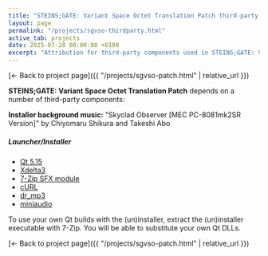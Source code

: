 ```yaml
---
title: "STEINS;GATE: Variant Space Octet Translation Patch third-party components"
layout: page
permalink: "/projects/sgvso-thirdparty.html"
active_tab: projects
date: 2025-07-28 00:00:00 +0100
excerpt: "Attribution for third-party components used in STEINS;GATE: Variant Space Octet Translation Patch"
---
```


[← Back to project page]({{ "/projects/sgvso-patch.html" | relative_url }})

**STEINS;GATE: Variant Space Octet Translation Patch** depends on a number of third-party components:

**Installer background music:** "Skyclad Observer [MEC PC-8081mk2SR Version]" by Chiyomaru Shikura and Takeshi Abo

##### Launcher/Installer

- [Qt 5.15](https://qt.io)
- [Xdelta3](http://xdelta.org)
- [7-Zip SFX module](https://7-zip.org/)
- [cURL](https://curl.haxx.se/)
- [dr_mp3](https://github.com/mackron/dr_libs)
- [miniaudio](https://github.com/dr-soft/miniaudio)

To use your own Qt builds with the (un)installer, extract the (un)installer executable with 7-Zip. You will be able to substitute your own Qt DLLs.

[← Back to project page]({{ "/projects/sgvso-patch.html" | relative_url }})
